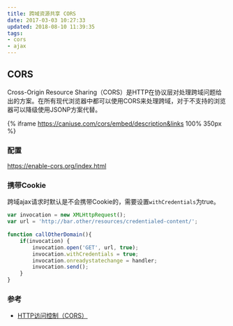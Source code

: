 ```yaml
---
title: 跨域资源共享 CORS
date: 2017-03-03 10:27:33
updated: 2018-08-10 11:39:35
tags: 
- cors
- ajax
---
```

## CORS

Cross-Origin Resource Sharing（CORS）是HTTP在协议层对处理跨域问题给出的方案。在所有现代浏览器中都可以使用CORS来处理跨域，对于不支持的浏览器可以降级使用JSONP方案代替。

{% iframe https://caniuse.com/cors/embed/description&links 100% 350px %}

### 配置
<https://enable-cors.org/index.html>

### 携带Cookie

跨域ajax请求时默认是不会携带Cookie的，需要设置`withCredentials`为true。

``` javascript 
var invocation = new XMLHttpRequest();
var url = 'http://bar.other/resources/credentialed-content/';
    
function callOtherDomain(){
    if(invocation) {
        invocation.open('GET', url, true);
        invocation.withCredentials = true;
        invocation.onreadystatechange = handler;
        invocation.send(); 
    }
}
```

### 参考
- [HTTP访问控制（CORS）](https://developer.mozilla.org/zh-CN/docs/Web/HTTP/Access_control_CORS)
